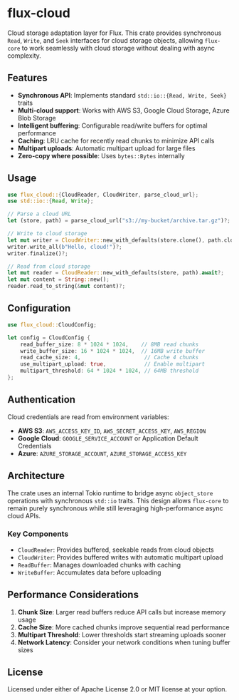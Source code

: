 # flux-cloud

Cloud storage adaptation layer for Flux. This crate provides synchronous `Read`, `Write`, and `Seek` interfaces for cloud storage objects, allowing `flux-core` to work seamlessly with cloud storage without dealing with async complexity.

## Features

- **Synchronous API**: Implements standard `std::io::{Read, Write, Seek}` traits
- **Multi-cloud support**: Works with AWS S3, Google Cloud Storage, Azure Blob Storage
- **Intelligent buffering**: Configurable read/write buffers for optimal performance
- **Caching**: LRU cache for recently read chunks to minimize API calls
- **Multipart uploads**: Automatic multipart upload for large files
- **Zero-copy where possible**: Uses `bytes::Bytes` internally

## Usage

```rust
use flux_cloud::{CloudReader, CloudWriter, parse_cloud_url};
use std::io::{Read, Write};

// Parse a cloud URL
let (store, path) = parse_cloud_url("s3://my-bucket/archive.tar.gz")?;

// Write to cloud storage
let mut writer = CloudWriter::new_with_defaults(store.clone(), path.clone());
writer.write_all(b"Hello, cloud!")?;
writer.finalize()?;

// Read from cloud storage
let mut reader = CloudReader::new_with_defaults(store, path).await?;
let mut content = String::new();
reader.read_to_string(&mut content)?;
```

## Configuration

```rust
use flux_cloud::CloudConfig;

let config = CloudConfig {
    read_buffer_size: 8 * 1024 * 1024,    // 8MB read chunks
    write_buffer_size: 16 * 1024 * 1024,  // 16MB write buffer
    read_cache_size: 4,                    // Cache 4 chunks
    use_multipart_upload: true,            // Enable multipart
    multipart_threshold: 64 * 1024 * 1024, // 64MB threshold
};
```

## Authentication

Cloud credentials are read from environment variables:

- **AWS S3**: `AWS_ACCESS_KEY_ID`, `AWS_SECRET_ACCESS_KEY`, `AWS_REGION`
- **Google Cloud**: `GOOGLE_SERVICE_ACCOUNT` or Application Default Credentials
- **Azure**: `AZURE_STORAGE_ACCOUNT`, `AZURE_STORAGE_ACCESS_KEY`

## Architecture

The crate uses an internal Tokio runtime to bridge async `object_store` operations with synchronous `std::io` traits. This design allows `flux-core` to remain purely synchronous while still leveraging high-performance async cloud APIs.

### Key Components

- `CloudReader`: Provides buffered, seekable reads from cloud objects
- `CloudWriter`: Provides buffered writes with automatic multipart upload
- `ReadBuffer`: Manages downloaded chunks with caching
- `WriteBuffer`: Accumulates data before uploading

## Performance Considerations

1. **Chunk Size**: Larger read buffers reduce API calls but increase memory usage
2. **Cache Size**: More cached chunks improve sequential read performance
3. **Multipart Threshold**: Lower thresholds start streaming uploads sooner
4. **Network Latency**: Consider your network conditions when tuning buffer sizes

## License

Licensed under either of Apache License 2.0 or MIT license at your option.